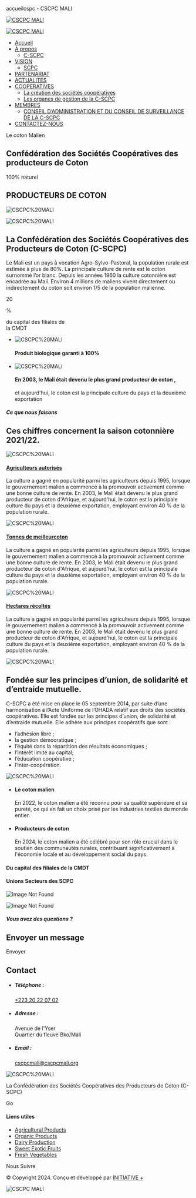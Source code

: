 accueilcspc - CSCPC MALI
















































































 




[![CSCPC MALI](https://cscpcmali.org/wp-content/uploads/2024/05/logo_cscpc.jpg)](https://cscpcmali.org/)

[![CSCPC MALI](https://cscpcmali.org/wp-content/uploads/2024/05/logo_cscpc.jpg)](https://cscpcmali.org/)

* [Accueil](https://cscpcmali.org/ "Accueil")
* [À propos](# "À propos")
  + [C-SCPC](https://cscpcmali.org/index.php/c-scpc/ "C-SCPC")
* [VISION](https://cscpcmali.org/#vision "VISION")
  + [SCPC](https://cscpcmali.org/index.php/scpc/ "SCPC")
* [PARTENARIAT](https://cscpcmali.org/#partenariat "PARTENARIAT")
* [ACTUALITES](https://cscpcmali.org/index.php/actualites/ "ACTUALITES")
* [COOPERATIVES](https://cscpcmali.org/#coopératives "COOPERATIVES")
  + [La création des sociétés coopératives](https://cscpcmali.org/index.php/la-creation-des-societes-cooperatives-2/ "La création des sociétés coopératives")
  + [Les organes de gestion de la C-SCPC](https://cscpcmali.org/index.php/les-organes-de-gestion-de-la-c-scpc/ "Les organes de gestion de la C-SCPC")
* [MEMBRES](https://cscpcmali.org/#membres "MEMBRES")
  + [CONSEIL D’ADMINISTRATION ET DU CONSEIL DE SURVEILLANCE DE LA C-SCPC](https://cscpcmali.org/index.php/conseil-dadministration-et-du-conseil-de-surveillance-de-la-c-scpc/ "CONSEIL D’ADMINISTRATION ET DU CONSEIL DE SURVEILLANCE DE LA C-SCPC")
* [CONTACTEZ-NOUS](https://cscpcmali.org/#Contactez-nous "CONTACTEZ-NOUS")

 

Le coton Malien

**Confédération des Sociétés**  Coopératives des producteurs de Coton
---------------------------------------------------------------------

100% naturel

**PRODUCTEURS**  DE COTON
-------------------------

![CSCPC%20MALI](https://cscpcmali.org/wp-content/uploads/2024/06/cscpcmali_Pr.jpg)

![CSCPC%20MALI](https://wordpress.validthemes.net/agrica/wp-content/uploads/2024/01/1.png)

La Confédération des Sociétés Coopératives des Producteurs de Coton (C-SCPC)
----------------------------------------------------------------------------

Le Mali est un pays à vocation Agro-Sylvo-Pastoral, la population rurale est estimée à plus de 80%. La principale culture de rente est le coton surnommé l’or blanc. Depuis les années 1960 la culture cotonnière est encadrée au Mali. Environ 4 millions de maliens vivent directement ou indirectement du coton soit environ 1/5 de la population malienne.

20

%

du capital des filiales de  
 la CMDT

* ![CSCPC%20MALI](https://wordpress.validthemes.net/agrica/wp-content/uploads/2024/01/3.png)

  #### Produit biologique garanti à 100%
* ![CSCPC%20MALI](https://cscpcmali.org/wp-content/uploads/2024/06/coton.png)

  #### En 2003, le Mali était devenu le plus grand producteur de coton ,

  et aujourd'hui, le coton est la principale culture du pays et la deuxième exportation

##### Ce que nous faisons

Ces chiffres concernent   la saison cotonnière 2021/22.
-------------------------------------------------------

![CSCPC%20MALI](https://wordpress.validthemes.net/agrica/wp-content/uploads/2024/01/2-2.png)

#### [Agriculteurs autorisés](https://cscpcmali.org/index.php/c-scpc/)

La culture a gagné en popularité parmi les agriculteurs depuis 1995, lorsque le gouvernement malien a commencé à la promouvoir activement comme une bonne culture de rente. En 2003, le Mali était devenu le plus grand producteur de coton d'Afrique, et aujourd'hui, le coton est la principale culture du pays et la deuxième exportation, employant environ 40 % de la population rurale.

![CSCPC%20MALI](https://cscpcmali.org/wp-content/uploads/2024/01/29-1.png)

#### [Tonnes de meilleurcoton](https://cscpcmali.org/index.php/c-scpc/)

La culture a gagné en popularité parmi les agriculteurs depuis 1995, lorsque le gouvernement malien a commencé à la promouvoir activement comme une bonne culture de rente. En 2003, le Mali était devenu le plus grand producteur de coton d'Afrique, et aujourd'hui, le coton est la principale culture du pays et la deuxième exportation, employant environ 40 % de la population rurale.

![CSCPC%20MALI](https://cscpcmali.org/wp-content/uploads/2024/06/coton.png)

#### [Hectares récoltés](https://cscpcmali.org/index.php/c-scpc/)

La culture a gagné en popularité parmi les agriculteurs depuis 1995, lorsque le gouvernement malien a commencé à la promouvoir activement comme une bonne culture de rente. En 2003, le Mali était devenu le plus grand producteur de coton d'Afrique, et aujourd'hui, le coton est la principale culture du pays et la deuxième exportation, employant environ 40 % de la population rurale.

![CSCPC%20MALI](https://wordpress.validthemes.net/agrica/wp-content/uploads/2024/01/8-1.png)

Fondée sur les principes d’union, de solidarité et d’entraide mutuelle.
-----------------------------------------------------------------------

C-SCPC a été mise en place le 05 septembre 2014, par suite d’une harmonisation à l’Acte Uniforme de l’OHADA relatif aux droits des sociétés coopératives. Elle est fondée sur les principes d’union, de solidarité et d’entraide mutuelle. Elle adhère aux principes coopératifs que sont :

* l’adhésion libre ;
* la gestion démocratique ;
* l’équité dans la répartition des résultats économiques ;
* l’intérêt limité au capital;
* l’éducation coopérative ;
* l’inter-coopération.

![CSCPC%20MALI](https://cscpcmali.org/wp-content/uploads/2024/06/cscpcmali.jpg)

* #### Le coton malien

  En 2022, le coton malien a été reconnu pour sa qualité supérieure et sa pureté, ce qui en fait un choix prisé par les industries textiles du monde entier.
* #### Producteurs de coton

  En 2024, le coton malien a été célébré pour son rôle crucial dans le soutien des communautés rurales, contribuant significativement à l'économie locale et au développement social du pays.

#### Du capital des filiales de la CMDT

#### Unions Secteurs des SCPC

![Image Not Found](https://cscpcmali.org/wp-content/uploads/2024/01/16.png)

![Image Not Found](https://wordpress.validthemes.net/agrica/wp-content/uploads/2024/01/10-2.png)

##### Vous avez des questions ?

Envoyer un message
------------------

Envoyer

Contact
-------

* ##### Téléphone :

  [+223 20 22 07 02](tel:+22320220702)
* ##### Adresse :

  Avenue de l'Yser   
  Quartier du fleuve Bko/Mali
* ##### Email :

  [cscpcmali@cscpcmali.org](mailto:cscpcmali@cscpcmali.org)

![CSCPC%20MALI](https://cscpcmali.org/wp-content/uploads/2024/05/logo_cscpc.jpg)

La Confédération des Sociétés Coopératives des Producteurs de Coton (C-SCPC)

 Go

#### Liens utiles

* [Agricultural Products](#)
* [Organic Products](#)
* [Dairy Production](#)
* [Sweet Exotic Fruits](#)
* [Fresh Vegetables](#)

Nous Suivre

© Copyright 2024. Conçu et développé par [INITIATIVE +](https://initiative-plus.com/)

![CSCPC MALI](https://cscpcmali.org/wp-content/uploads/2024/01/7.png)